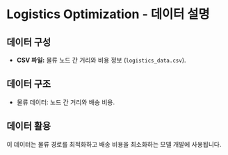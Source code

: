 # Logistics Optimization - 데이터 설명

## 데이터 구성
- **CSV 파일:** 물류 노드 간 거리와 비용 정보 (`logistics_data.csv`).

## 데이터 구조
- 물류 데이터: 노드 간 거리와 배송 비용.

## 데이터 활용
이 데이터는 물류 경로를 최적화하고 배송 비용을 최소화하는 모델 개발에 사용됩니다.